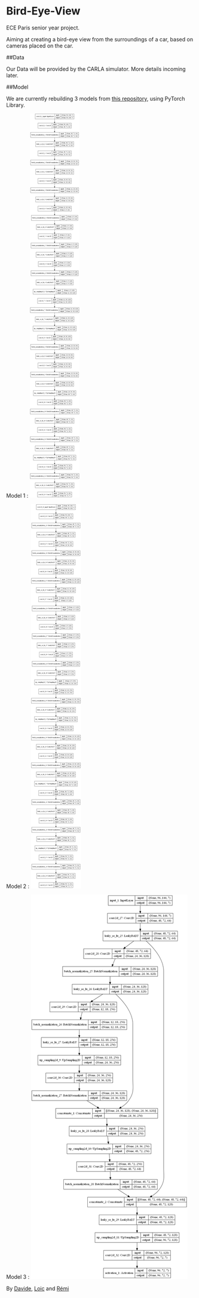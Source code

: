 # Bird-Eye-View

ECE Paris senior year project.

Aiming at creating a bird-eye view from the surroundings of a car, based on cameras placed on the car.

##Data

Our Data will be provided by the CARLA simulator.
More details incoming later.

##Model

We are currently rebuilding 3 models from [this repository](https://github.com/MankaranSingh/Auto-Birds-Eye), using PyTorch Library.

Model 1 : ![image](./Images/model_AE1.png)

Model 2 : ![image](./Images/model_AE2.png)

Model 3 : ![image](./Images/model_Unet.png)




By [Davide](https://github.com/Davide-gtr), [Loic](https://github.com/Loicmag) and [Rémi](https://github.com/Wardmisp)